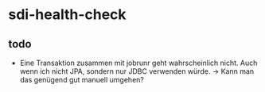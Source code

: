# sdi-health-check

## todo
- Eine Transaktion zusammen mit jobrunr geht wahrscheinlich nicht. Auch wenn ich nicht JPA, sondern nur JDBC verwenden würde. -> Kann man das genügend gut manuell umgehen?